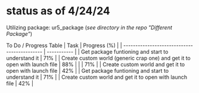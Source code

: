 # status as of 4/24/24

Utilizing package: ur5_package (*see directory in the repo "Different Package"*)

To Do / Progress Table
| Task | Progress (%) |
| -------------------------------------------- | ----------- |
| Get package funtioning and start to understand it | 71% |
| Create custom world (generic crap one) and get it to open with launch file | 88% |
|  | 71% |
| Create custom world and get it to open with launch file | 42% |
| Get package funtioning and start to understand it | 71% |
| Create custom world and get it to open with launch file | 42% |

